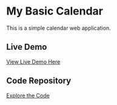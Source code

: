 # My Basic Calendar

This is a simple calendar web application.

## Live Demo
[View Live Demo Here](https://peetajahnavi.github.io/My-Basic-Calendar/)

## Code Repository
[Explore the Code](https://github.com/Peetajahnavi/My-Basic-Calendar)
